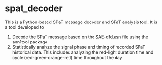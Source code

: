 # spat_decoder

This is a Python-based SPaT message decoder and SPaT analysis tool. It is a tool developed to 

1) Decode the SPaT message based on the SAE-dfd.asn file using the asn1tool package
2) Statistically analyze the signal phase and timing of recorded SPaT historical data. This includes analyzing the red-light duration time and cycle (red-green-orange-red) time throughout the day
